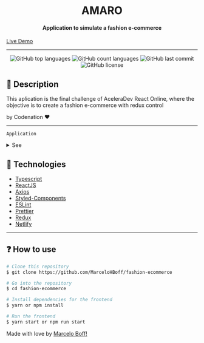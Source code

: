 <h1 align="center">AMARO</h1>

<h4 align="center">
  Application to simulate a fashion e-commerce
</h4>

<a href="https://boff-fashion-ecommerce.netlify.app/">
  Live Demo
</a>

---

<p align="center">
  <img alt="GitHub top languages" src="https://img.shields.io/github/languages/top/MarceloHBoff/fashion-ecommerce.svg">

  <img alt="GitHub count languages" src="https://img.shields.io/github/languages/count/MarceloHBoff/fashion-ecommerce.svg">

  <img alt="GitHub last commit" src="https://img.shields.io/github/last-commit/MarceloHBoff/fashion-ecommerce.svg">

  <img alt="GitHub license" src="https://img.shields.io/github/license/MarceloHBoff/fashion-ecommerce.svg">
</p>

<h2>📔 Description</h2>

This aplication is the final challenge of AceleraDev React Online, where the objective is to create a fashion e-commerce with redux control

by Codenation ❤️

---

`Application`

<details>
  <summary>See</summary>

![Frontend](.github/assets/frontend.gif)

</details>

<h2>🚀 Technologies</h2>

- [Typescript](https://www.typescriptlang.org/)
- [ReactJS](https://reactjs.org/)
- [Axios](https://github.com/axios/axios)
- [Styled-Components](https://styled-components.com/)
- [ESLint](https://eslint.org/)
- [Prettier](https://prettier.io/)
- [Redux](https://redux.js.org/)
- [Netlify](https://www.netlify.com/)

---

<h2>❓ How to use</h2>

```bash
# Clone this repository
$ git clone https://github.com/MarceloHBoff/fashion-ecommerce

# Go into the repository
$ cd fashion-ecommerce

# Install dependencies for the frontend
$ yarn or npm install

# Run the frontend
$ yarn start or npm run start
```

Made with love by [Marcelo Boff!](https://www.linkedin.com/in/marcelo-boff)
